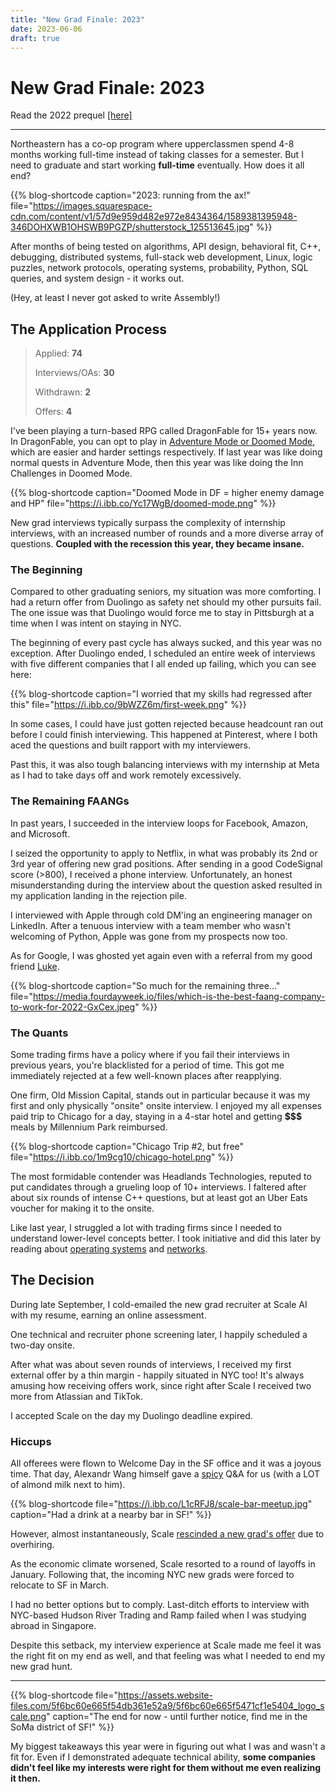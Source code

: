 ```yaml
---
title: "New Grad Finale: 2023"
date: 2023-06-06
draft: true
---
```


# New Grad Finale: 2023
Read the 2022 prequel [[here]](../recruiting-2022)

---

Northeastern has a co-op program where upperclassmen spend 4-8 months working full-time instead of taking classes for a semester. But I need to graduate and start working **full-time** eventually. How does it all end?

{{% blog-shortcode caption="2023: running from the ax!" file="https://images.squarespace-cdn.com/content/v1/57d9e959d482e972e8434364/1589381395948-346DOHXWB1OHSWB9PGZP/shutterstock_125513645.jpg" %}}

After months of being tested on algorithms, API design, behavioral fit, C++, debugging, distributed systems, full-stack web development, Linux, logic puzzles, network protocols, operating systems, probability, Python, SQL queries, and system design - it works out.

(Hey, at least I never got asked to write Assembly!)

## The Application Process
> Applied: **74**
> 
> Interviews/OAs: **30**
> 
> Withdrawn: **2**
> 
> Offers: **4**

I've been playing a turn-based RPG called DragonFable for 15+ years now. In DragonFable, you can opt to play in <a href="https://www.dragonfable.com/gamedesignnotes/broken-circuit-p2-8397">Adventure Mode or Doomed Mode</a>, which are easier and harder settings respectively. If last year was like doing normal quests in Adventure Mode, then this year was like doing the Inn Challenges in Doomed Mode.

{{% blog-shortcode caption="Doomed Mode in DF = higher enemy damage and HP" file="https://i.ibb.co/Yc17WgB/doomed-mode.png" %}}

New grad interviews typically surpass the complexity of internship interviews, with an increased number of rounds and a more diverse array of questions. **Coupled with the recession this year, they became insane.**

### The Beginning

Compared to other graduating seniors, my situation was more comforting. I had a return offer from Duolingo as safety net should my other pursuits fail. The one issue was that Duolingo would force me to stay in Pittsburgh at a time when I was intent on staying in NYC.

The beginning of every past cycle has always sucked, and this year was no exception. After Duolingo ended, I scheduled an entire week of interviews with five different companies that I all ended up failing, which you can see here:

{{% blog-shortcode caption="I worried that my skills had regressed after this" file="https://i.ibb.co/9bWZZ6m/first-week.png" %}}

In some cases, I could have just gotten rejected because headcount ran out before I could finish interviewing. This happened at Pinterest, where I both aced the questions and built rapport with my interviewers.

Past this, it was also tough balancing interviews with my internship at Meta as I had to take days off and work remotely excessively.

### The Remaining FAANGs

In past years, I succeeded in the interview loops for Facebook, Amazon, and Microsoft.

I seized the opportunity to apply to Netflix, in what was probably its 2nd or 3rd year of offering new grad positions. After sending in a good CodeSignal score (>800), I received a phone interview. Unfortunately, an honest misunderstanding during the interview about the question asked resulted in my application landing in the rejection pile.

I interviewed with Apple through cold DM'ing an engineering manager on LinkedIn. After a tenuous interview with a team member who wasn't welcoming of Python, Apple was gone from my prospects now too.

As for Google, I was ghosted yet again even with a referral from my good friend [Luke](https://www.lukejianu.com/).

{{% blog-shortcode caption="So much for the remaining three..." file="https://media.fourdayweek.io/files/which-is-the-best-faang-company-to-work-for-2022-GxCex.jpeg" %}}

### The Quants

Some trading firms have a policy where if you fail their interviews in previous years, you're blacklisted for a period of time. This got me immediately rejected at a few well-known places after reapplying.

One firm, Old Mission Capital, stands out in particular because it was my first and only physically "onsite" onsite interview. I enjoyed my all expenses paid trip to Chicago for a day, staying in a 4-star hotel and getting **$$$** meals by Millennium Park reimbursed.

{{% blog-shortcode caption="Chicago Trip #2, but free" file="https://i.ibb.co/1m9cg10/chicago-hotel.png" %}}

The most formidable contender was Headlands Technologies, reputed to put candidates through a grueling loop of 10+ interviews. I faltered after about six rounds of intense C++ questions, but at least got an Uber Eats voucher for making it to the onsite.

Like last year, I struggled a lot with trading firms since I needed to understand lower-level concepts better. I took initiative and did this later by reading about [operating systems](https://pages.cs.wisc.edu/~remzi/OSTEP/) and [networks](http://gaia.cs.umass.edu/kurose_ross/index.php).

## The Decision

During late September, I cold-emailed the new grad recruiter at Scale AI with my resume, earning an online assessment.

One technical and recruiter phone screening later, I happily scheduled a two-day onsite.

After what was about seven rounds of interviews, I received my first external offer by a thin margin - happily situated in NYC too!  It's always amusing how receiving offers work, since right after Scale I received two more from Atlassian and TikTok.

I accepted Scale on the day my Duolingo deadline expired.
### Hiccups

All offerees were flown to Welcome Day in the SF office and it was a joyous time. That day, Alexandr Wang himself gave a [spicy](https://heatonist.com/) Q&A for us (with a LOT of almond milk next to him).

{{% blog-shortcode file="https://i.ibb.co/L1cRFJ8/scale-bar-meetup.jpg" caption="Had a drink at a nearby bar in SF!" %}}

However, almost instantaneously, Scale [rescinded a new grad's offer](https://old.reddit.com/r/csMajors/comments/ywge5z/scale_ai_rescinded_ng_offer/) due to overhiring.

As the economic climate worsened, Scale resorted to a round of layoffs in January. Following that, the incoming NYC new grads were forced to relocate to SF in March. 

I had no better options but to comply. Last-ditch efforts to interview with NYC-based Hudson River Trading and Ramp failed when I was studying abroad in Singapore.

Despite this setback, my interview experience at Scale made me feel it was the right fit on my end as well, and that feeling was what I needed to end my new grad hunt.

---

{{% blog-shortcode file="https://assets.website-files.com/5f6bc60e665f54db361e52a9/5f6bc60e665f5471cf1e5404_logo_scale.png" caption="The end for now - until further notice, find me in the SoMa district of SF!"  %}}

My biggest takeaways this year were in figuring out what I was and wasn't a fit for. Even if I demonstrated adequate technical ability, **some companies didn't feel like my interests were right for them without me even realizing it then.**
